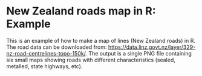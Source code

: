 # New Zealand roads map in R: Example

This is an example of how to make a map of lines (New Zealand roads) in R. The road data can be downloaded from: https://data.linz.govt.nz/layer/329-nz-road-centrelines-topo-150k/. The output is a single PNG file containing six small maps showing roads with different characteristics (sealed, metalled, state highways, etc). 